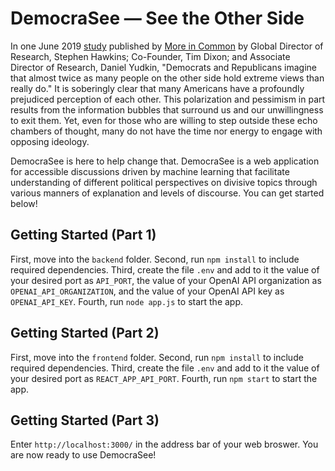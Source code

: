 # DemocraSee — See the Other Side

In one June 2019 [study](https://perceptiongap.us/media/zaslaroc/perception-gap-report-1-0-3.pdf) published by [More in Common](https://www.moreincommon.com/) by Global Director of Research, Stephen Hawkins; Co-Founder, Tim Dixon; and Associate Director of Research, Daniel Yudkin, "Democrats and Republicans imagine that almost twice as many people on the other side hold extreme views than really do." It is soberingly clear that many Americans have a profoundly prejudiced perception of each other. This polarization and pessimism in part results from the information bubbles that surround us and our unwillingness to exit them. Yet, even for those who are willing to step outside these echo chambers of thought, many do not have the time nor energy to engage with opposing ideology.

DemocraSee is here to help change that. DemocraSee is a web application for accessible discussions driven by machine learning that facilitate understanding of different political perspectives on divisive topics through various manners of explanation and levels of discourse. You can get started below!

## Getting Started (Part 1)

First, move into the `backend` folder. Second, run ```npm install``` to include required dependencies. Third, create the file `.env` and add to it the value of your desired port as `API_PORT`, the value of your OpenAI API organization as `OPENAI_API_ORGANIZATION`, and the value of your OpenAI API key as `OPENAI_API_KEY`. Fourth, run ```node app.js``` to start the app.

## Getting Started (Part 2)

First, move into the `frontend` folder. Second, run ```npm install``` to include required dependencies. Third, create the file `.env` and add to it the value of your desired port as `REACT_APP_API_PORT`. Fourth, run ```npm start``` to start the app.

## Getting Started (Part 3)

Enter `http://localhost:3000/` in the address bar of your web broswer. You are now ready to use DemocraSee!
